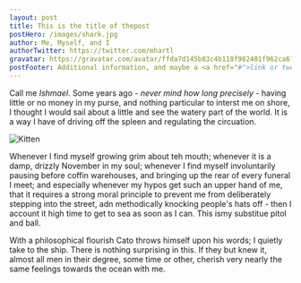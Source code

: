 ```yaml
---
layout: post
title: This is the title of thepost
postHero: /images/shark.jpg
author: Me, Myself, and I
authorTwitter: https://twitter.com/mhartl
gravatar: https://gravatar.com/avatar/ffda7d145b83c4b118f982401f962ca6?s=150
postFooter: Additional information, and maybe a <a href="#">link or two</a>
---
```


Call me *Ishmael*. Some years ago - *never mind how long precisely* - having little or no money in my purse, and nothing particular to interst me on shore, I thought I would sail about a little and see the watery part of the world. It is a way I have of driving off the spleen and regulating the circuation.

<img class="pull-left" src="https://placekitten.com/g/400/200" alt="Kitten">

Whenever I find myself growing grim about teh mouth; whenever it is a damp, drizzly November in my soul; whenever I find myself involuntarily pausing before coffin warehouses, and bringing up the rear of every funeral I meet; and especially whenever my hypos get such an upper hand of me, that it requires a strong moral principle to prevent me from deliberately stepping into the street, adn methodically knocking people's hats off - then I account it high time to get to sea as soon as I can. This ismy substitue pitol and ball.

With a philosophical flourish Cato throws himself upon his words; I quietly take to the ship. There is nothing surprising in this. If they but knew it, almost all men in their degree, some time or other, cherish very nearly the same feelings towards the ocean with me. 